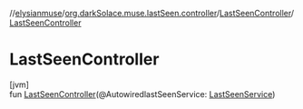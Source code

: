 //[elysianmuse](../../../index.md)/[org.darkSolace.muse.lastSeen.controller](../index.md)/[LastSeenController](index.md)/[LastSeenController](-last-seen-controller.md)

# LastSeenController

[jvm]\
fun [LastSeenController](-last-seen-controller.md)(@AutowiredlastSeenService: [LastSeenService](../../org.darkSolace.muse.lastSeen.service/-last-seen-service/index.md))
